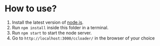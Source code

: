 # How to use?

1. Install the latest version of [node.js](https://nodejs.org/en/download/).
2. Run `npm install` inside this folder in a terminal. 
3. Run `npm start` to start the node server.
4. Go to `http://localhost:3000/ccloader/` in the browser of your choice